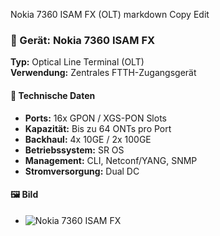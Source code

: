 Nokia 7360 ISAM FX (OLT)
markdown
Copy
Edit
### 🧠 Gerät: Nokia 7360 ISAM FX

**Typ:** Optical Line Terminal (OLT)  
**Verwendung:** Zentrales FTTH-Zugangsgerät  

#### 🔌 Technische Daten
- **Ports:** 16x GPON / XGS-PON Slots  
- **Kapazität:** Bis zu 64 ONTs pro Port  
- **Backhaul:** 4x 10GE / 2x 100GE  
- **Betriebssystem:** SR OS  
- **Management:** CLI, Netconf/YANG, SNMP  
- **Stromversorgung:** Dual DC  

#### 🖼️ Bild
- ![Nokia 7360 ISAM FX](https://example.com/nokia7360.jpg)